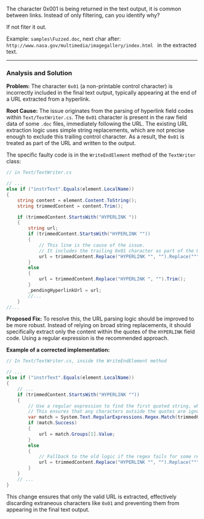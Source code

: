 The character 0x001 is being returned in the text output, it is common between links.
Instead of only filtering, can you identify why?

If not fiter it out.

Example: `samples\Fuzzed.doc`, next char after: `http://www.nasa.gov/multimedia/imagegallery/index.html ` in the extracted text.

---

### Analysis and Solution

**Problem:**
The character `0x01` (a non-printable control character) is incorrectly included in the final text output, typically appearing at the end of a URL extracted from a hyperlink.

**Root Cause:**
The issue originates from the parsing of hyperlink field codes within `Text/TextWriter.cs`. The `0x01` character is present in the raw field data of some `.doc` files, immediately following the URL. The existing URL extraction logic uses simple string replacements, which are not precise enough to exclude this trailing control character. As a result, the `0x01` is treated as part of the URL and written to the output.

The specific faulty code is in the `WriteEndElement` method of the `TextWriter` class:
```csharp
// in Text/TextWriter.cs

// ...
else if ("instrText".Equals(element.LocalName))
{
    string content = element.Content.ToString();
    string trimmedContent = content.Trim();

    if (trimmedContent.StartsWith("HYPERLINK "))
    {
        string url;
        if (trimmedContent.StartsWith("HYPERLINK ""))
        {
            // This line is the cause of the issue. 
            // It includes the trailing 0x01 character as part of the URL.
            url = trimmedContent.Replace("HYPERLINK "", "").Replace(""", "").Trim();
        }
        else
        {
            url = trimmedContent.Replace("HYPERLINK ", "").Trim();
        }
        _pendingHyperlinkUrl = url;
        //...
    }
//...
```

**Proposed Fix:**
To resolve this, the URL parsing logic should be improved to be more robust. Instead of relying on broad string replacements, it should specifically extract only the content within the quotes of the `HYPERLINK` field code. Using a regular expression is the recommended approach.

**Example of a corrected implementation:**
```csharp
// In Text/TextWriter.cs, inside the WriteEndElement method

// ...
else if ("instrText".Equals(element.LocalName))
{
    // ...
    if (trimmedContent.StartsWith("HYPERLINK ""))
    {
        // Use a regular expression to find the first quoted string, which is the URL.
        // This ensures that any characters outside the quotes are ignored.
        var match = System.Text.RegularExpressions.Regex.Match(trimmedContent, @"""([^""]+)""");
        if (match.Success)
        {
            url = match.Groups[1].Value;
        }
        else
        {
            // Fallback to the old logic if the regex fails for some reason.
            url = trimmedContent.Replace("HYPERLINK "", "").Replace(""", "").Trim();
        }
    }
    // ...
}
```
This change ensures that only the valid URL is extracted, effectively discarding extraneous characters like `0x01` and preventing them from appearing in the final text output.